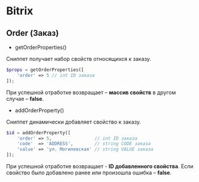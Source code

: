 # Bitrix

## Order (Заказ)

* getOrderProperties()

Сниппет получает набор свойств относящихся к заказу.

```php
$props = getOrderProperties([
    'order' => 5 // int ID заказа
]);
```

При успешной отработке возвращает – **массив свойств** в другом случае – **false**.

* addOrderProperty()

Сниппет динамически добавляет свойство к заказу.

```php
$id = addOrderProperty([
    'order' => 5,                // int ID заказа
    'code'  => 'ADDRESS',        // string CODE заказа
    'value' => 'ул. Могилевская' // string VALUE заказа
]);
```

При успешной отработке возвращает - **ID добавленного свойства**. Если свойство было добавлено ранее или произошла ошибка –  **false**.